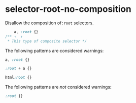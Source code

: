 # selector-root-no-composition

Disallow the composition of`:root` selectors.

```css
    a, :root {}
/** ↑  ↑
 * This type of composite selector */
```

The following patterns are considered warnings:

```css
a, :root {}
```

```css
:root + a {}
```

```css
html:root {}
```

The following patterns are *not* considered warnings:

```css
:root {}
```
